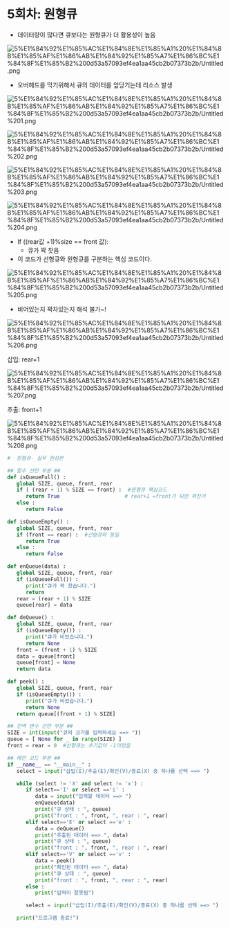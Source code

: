 # 5회차: 원형큐

- 데이터량이 많다면 큐보다는 원형큐가 더 활용성이 높음

![5%E1%84%92%E1%85%AC%E1%84%8E%E1%85%A1%20%E1%84%8B%E1%85%AF%E1%86%AB%E1%84%92%E1%85%A7%E1%86%BC%E1%84%8F%E1%85%B2%200d53a57093ef4ea1aa45cb2b07373b2b/Untitled.png](5%E1%84%92%E1%85%AC%E1%84%8E%E1%85%A1%20%E1%84%8B%E1%85%AF%E1%86%AB%E1%84%92%E1%85%A7%E1%86%BC%E1%84%8F%E1%85%B2%200d53a57093ef4ea1aa45cb2b07373b2b/Untitled.png)

- 오버헤드를 막기위해서 큐의 데이터를 앞당기는데 리소스 발생

![5%E1%84%92%E1%85%AC%E1%84%8E%E1%85%A1%20%E1%84%8B%E1%85%AF%E1%86%AB%E1%84%92%E1%85%A7%E1%86%BC%E1%84%8F%E1%85%B2%200d53a57093ef4ea1aa45cb2b07373b2b/Untitled%201.png](5%E1%84%92%E1%85%AC%E1%84%8E%E1%85%A1%20%E1%84%8B%E1%85%AF%E1%86%AB%E1%84%92%E1%85%A7%E1%86%BC%E1%84%8F%E1%85%B2%200d53a57093ef4ea1aa45cb2b07373b2b/Untitled%201.png)

![5%E1%84%92%E1%85%AC%E1%84%8E%E1%85%A1%20%E1%84%8B%E1%85%AF%E1%86%AB%E1%84%92%E1%85%A7%E1%86%BC%E1%84%8F%E1%85%B2%200d53a57093ef4ea1aa45cb2b07373b2b/Untitled%202.png](5%E1%84%92%E1%85%AC%E1%84%8E%E1%85%A1%20%E1%84%8B%E1%85%AF%E1%86%AB%E1%84%92%E1%85%A7%E1%86%BC%E1%84%8F%E1%85%B2%200d53a57093ef4ea1aa45cb2b07373b2b/Untitled%202.png)

![5%E1%84%92%E1%85%AC%E1%84%8E%E1%85%A1%20%E1%84%8B%E1%85%AF%E1%86%AB%E1%84%92%E1%85%A7%E1%86%BC%E1%84%8F%E1%85%B2%200d53a57093ef4ea1aa45cb2b07373b2b/Untitled%203.png](5%E1%84%92%E1%85%AC%E1%84%8E%E1%85%A1%20%E1%84%8B%E1%85%AF%E1%86%AB%E1%84%92%E1%85%A7%E1%86%BC%E1%84%8F%E1%85%B2%200d53a57093ef4ea1aa45cb2b07373b2b/Untitled%203.png)

![5%E1%84%92%E1%85%AC%E1%84%8E%E1%85%A1%20%E1%84%8B%E1%85%AF%E1%86%AB%E1%84%92%E1%85%A7%E1%86%BC%E1%84%8F%E1%85%B2%200d53a57093ef4ea1aa45cb2b07373b2b/Untitled%204.png](5%E1%84%92%E1%85%AC%E1%84%8E%E1%85%A1%20%E1%84%8B%E1%85%AF%E1%86%AB%E1%84%92%E1%85%A7%E1%86%BC%E1%84%8F%E1%85%B2%200d53a57093ef4ea1aa45cb2b07373b2b/Untitled%204.png)

- If ((rear값 +1)%size == front 값):
    - 큐가 꽉 찻음
- 이 코드가 선형큐와 원형큐를 구분하는 핵심 코드이다.

![5%E1%84%92%E1%85%AC%E1%84%8E%E1%85%A1%20%E1%84%8B%E1%85%AF%E1%86%AB%E1%84%92%E1%85%A7%E1%86%BC%E1%84%8F%E1%85%B2%200d53a57093ef4ea1aa45cb2b07373b2b/Untitled%205.png](5%E1%84%92%E1%85%AC%E1%84%8E%E1%85%A1%20%E1%84%8B%E1%85%AF%E1%86%AB%E1%84%92%E1%85%A7%E1%86%BC%E1%84%8F%E1%85%B2%200d53a57093ef4ea1aa45cb2b07373b2b/Untitled%205.png)

- 비어있는지 꽉차있는지 해석 불가~!

![5%E1%84%92%E1%85%AC%E1%84%8E%E1%85%A1%20%E1%84%8B%E1%85%AF%E1%86%AB%E1%84%92%E1%85%A7%E1%86%BC%E1%84%8F%E1%85%B2%200d53a57093ef4ea1aa45cb2b07373b2b/Untitled%206.png](5%E1%84%92%E1%85%AC%E1%84%8E%E1%85%A1%20%E1%84%8B%E1%85%AF%E1%86%AB%E1%84%92%E1%85%A7%E1%86%BC%E1%84%8F%E1%85%B2%200d53a57093ef4ea1aa45cb2b07373b2b/Untitled%206.png)

삽입: rear+1

![5%E1%84%92%E1%85%AC%E1%84%8E%E1%85%A1%20%E1%84%8B%E1%85%AF%E1%86%AB%E1%84%92%E1%85%A7%E1%86%BC%E1%84%8F%E1%85%B2%200d53a57093ef4ea1aa45cb2b07373b2b/Untitled%207.png](5%E1%84%92%E1%85%AC%E1%84%8E%E1%85%A1%20%E1%84%8B%E1%85%AF%E1%86%AB%E1%84%92%E1%85%A7%E1%86%BC%E1%84%8F%E1%85%B2%200d53a57093ef4ea1aa45cb2b07373b2b/Untitled%207.png)

추출: front+1

![5%E1%84%92%E1%85%AC%E1%84%8E%E1%85%A1%20%E1%84%8B%E1%85%AF%E1%86%AB%E1%84%92%E1%85%A7%E1%86%BC%E1%84%8F%E1%85%B2%200d53a57093ef4ea1aa45cb2b07373b2b/Untitled%208.png](5%E1%84%92%E1%85%AC%E1%84%8E%E1%85%A1%20%E1%84%8B%E1%85%AF%E1%86%AB%E1%84%92%E1%85%A7%E1%86%BC%E1%84%8F%E1%85%B2%200d53a57093ef4ea1aa45cb2b07373b2b/Untitled%208.png)

```python
#  원형큐- 실무 완성본

## 함수 선언 부분 ##
def isQueueFull() :
   global SIZE, queue, front, rear
   if ( (rear + 1) % SIZE == front) :  #원형큐 핵심코드
      return True                     # rear+1 =front가 되면 꽉찬거
   else :
      return False

def isQueueEmpty() :
   global SIZE, queue, front, rear
   if (front == rear) :  #선형큐와 동일
      return True
   else :
      return False

def enQueue(data) :
   global SIZE, queue, front, rear
   if (isQueueFull()) :
      print("큐가 꽉 찼습니다.")
      return
   rear = (rear + 1) % SIZE
   queue[rear] = data

def deQueue() :
   global SIZE, queue, front, rear
   if (isQueueEmpty()) :
      print("큐가 비었습니다.")
      return None
   front = (front + 1) % SIZE
   data = queue[front]
   queue[front] = None
   return data

def peek() :
   global SIZE, queue, front, rear
   if (isQueueEmpty()) :
      print("큐가 비었습니다.")
      return None
   return queue[(front + 1) % SIZE]

## 전역 변수 선언 부분 ##
SIZE = int(input("큐의 크기를 입력하세요 ==> "))
queue = [ None for _ in range(SIZE) ]
front = rear = 0  #선형큐는 초기값이 -1이었음

## 메인 코드 부분 ##
if __name__ == "__main__" :
   select = input("삽입(I)/추출(E)/확인(V)/종료(X) 중 하나를 선택 ==> ")

   while (select != 'X' and select != 'x') :
      if select=='I' or select =='i' :
         data = input("입력할 데이터 ==> ")
         enQueue(data)
         print("큐 상태 : ", queue)
         print("front : ", front, ", rear : ", rear)
      elif select=='E' or select =='e' :
         data = deQueue()
         print("추출된 데이터 ==> ", data)
         print("큐 상태 : ", queue)
         print("front : ", front, ", rear : ", rear)
      elif select=='V' or select =='v' :
         data = peek()
         print("확인된 데이터 ==> ", data)
         print("큐 상태 : ", queue)
         print("front : ", front, ", rear : ", rear)
      else :
         print("입력이 잘못됨")

      select = input("삽입(I)/추출(E)/확인(V)/종료(X) 중 하나를 선택 ==> ")

   print("프로그램 종료!")

```